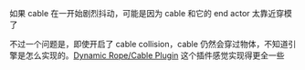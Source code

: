 如果 cable 在一开始剧烈抖动，可能是因为 cable 和它的 end actor 太靠近穿模了

不过一个问题是，即使开启了 cable collision，cable 仍然会穿过物体，不知道引擎是怎么实现的。[Dynamic Rope/Cable Plugin](https://forums.unrealengine.com/t/dynamic-rope-cable-plugin/17950) 这个插件感觉实现得更全一些